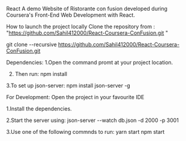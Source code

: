React
A demo Website of Ristorante con fusion developed during Coursera's Front-End Web Development with React.

How to launch the project locally
Clone the repository from : "https://github.com/Sahil412000/React-Coursera-ConFusion.git "

git clone --recursive https://github.com/Sahil412000/React-Coursera-ConFusion.git

Dependencies:
1.Open the command promt at your project location.

2. Then run: npm install

3.To set up json-server: npm install json-server -g

For Development:
Open the project in your favourite IDE

1.Install the dependencies.

2.Start the server using: json-server --watch db.json -d 2000 -p 3001

3.Use one of the following commnds to run: yarn start npm start


